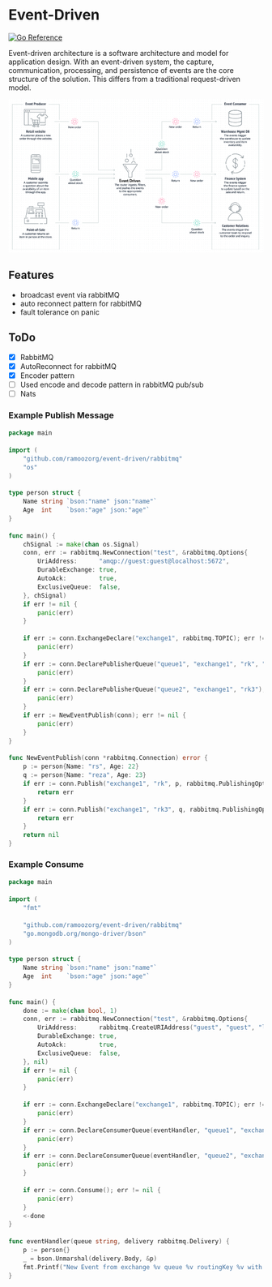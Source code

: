# Event-Driven

[![Go Reference](https://pkg.go.dev/badge/github.com/ramoozorg/event-driven.svg)](https://pkg.go.dev/github.com/ramoozorg/event-driven)

Event-driven architecture is a software architecture and model for application design. With an event-driven system, the capture, communication, processing, and persistence of events are the core structure of the solution. This differs from a traditional request-driven model.

![](./assest/event-driven.jpg)

## Features
- broadcast event via rabbitMQ
- auto reconnect pattern for rabbitMQ
- fault tolerance on panic

## ToDo
- [x] RabbitMQ
- [x] AutoReconnect for rabbitMQ
- [x] Encoder pattern
- [ ] Used encode and decode pattern in rabbitMQ pub/sub
- [ ] Nats

### Example Publish Message

```go
package main

import (
	"github.com/ramoozorg/event-driven/rabbitmq"
	"os"
)

type person struct {
	Name string `bson:"name" json:"name"`
	Age  int    `bson:"age" json:"age"`
}

func main() {
	chSignal := make(chan os.Signal)
	conn, err := rabbitmq.NewConnection("test", &rabbitmq.Options{
		UriAddress:      "amqp://guest:guest@localhost:5672",
		DurableExchange: true,
		AutoAck:         true,
		ExclusiveQueue:  false,
	}, chSignal)
	if err != nil {
		panic(err)
	}

	if err := conn.ExchangeDeclare("exchange1", rabbitmq.TOPIC); err != nil {
		panic(err)
	}
	if err := conn.DeclarePublisherQueue("queue1", "exchange1", "rk", "rk2"); err != nil {
		panic(err)
	}
	if err := conn.DeclarePublisherQueue("queue2", "exchange1", "rk3"); err != nil {
		panic(err)
	}
	if err := NewEventPublish(conn); err != nil {
		panic(err)
	}
}

func NewEventPublish(conn *rabbitmq.Connection) error {
	p := person{Name: "rs", Age: 22}
	q := person{Name: "reza", Age: 23}
	if err := conn.Publish("exchange1", "rk", p, rabbitmq.PublishingOptions{}); err != nil {
		return err
	}
	if err := conn.Publish("exchange1", "rk3", q, rabbitmq.PublishingOptions{}); err != nil {
		return err
	}
	return nil
}


```

### Example Consume

```go
package main

import (
	"fmt"

	"github.com/ramoozorg/event-driven/rabbitmq"
	"go.mongodb.org/mongo-driver/bson"
)

type person struct {
	Name string `bson:"name" json:"name"`
	Age  int    `bson:"age" json:"age"`
}

func main() {
	done := make(chan bool, 1)
	conn, err := rabbitmq.NewConnection("test", &rabbitmq.Options{
		UriAddress:      rabbitmq.CreateURIAddress("guest", "guest", "localhost:5672", ""),
		DurableExchange: true,
		AutoAck:         true,
		ExclusiveQueue:  false,
	}, nil)
	if err != nil {
		panic(err)
	}

	if err := conn.ExchangeDeclare("exchange1", rabbitmq.TOPIC); err != nil {
		panic(err)
	}
	if err := conn.DeclareConsumerQueue(eventHandler, "queue1", "exchange1", "rk", "rk2"); err != nil {
		panic(err)
	}
	if err := conn.DeclareConsumerQueue(eventHandler, "queue2", "exchange1", "rk3"); err != nil {
		panic(err)
	}

	if err := conn.Consume(); err != nil {
		panic(err)
	}
	<-done
}

func eventHandler(queue string, delivery rabbitmq.Delivery) {
	p := person{}
	_ = bson.Unmarshal(delivery.Body, &p)
	fmt.Printf("New Event from exchange %v queue %v routingKey %v with body %v received\n", delivery.Exchange, queue, delivery.RoutingKey, p)
}
```
